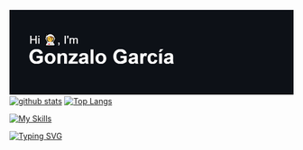 ![alt text](https://github.com/gonzalo-garcian/gonzalo-garcian/blob/main/header-space.png)  
[![github stats](https://github-readme-stats.vercel.app/api?username=gonzalo-garcian&count_private=true&show_icons=true&theme=radical&hide_rank=false&title_color=FA9E05&icon_color=FF4C50&text_color=FFFFFF&bg_color=0d1117&hide_border=true&custom_title=Github%20%Stats%20📡)](https://github.com/gonzalo-garcian)
[![Top Langs](https://github-readme-stats.vercel.app/api/top-langs/?username=gonzalo-garcian&title_color=FA9E05&icon_color=0BE2C1&text_color=FFFFFF&bg_color=0d1117&hide_border=true&custom_title=Most%20%Used%20%Languages%20🌌&hide=java&count_private=true)](https://github.com/gonzalo-garcian)
  
[![My Skills](https://skillicons.dev/icons?i=js,typescript,html,css,nodejs,vuejs,electron,react,php,py,cpp,c,mysql,dart,androidstudio,java)](https://skillicons.dev)  
  
[![Typing SVG](https://readme-typing-svg.herokuapp.com?font=Fira+Code&size=40&pause=2000&color=07F700&center=true&vCenter=true&width=1000&height=300&lines=Follow+me+on+HackTheBox%3A+%40koboku)](https://git.io/typing-svg)
